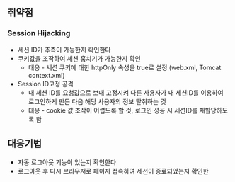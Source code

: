 ## 취약점
### Session Hijacking
* 세션 ID가 추측이 가능한지 확인한다
* 쿠키값을 조작하여 세션 훔치기가 가능한지 확인
	* 대응 - 세션 쿠키에 대한 httpOnly 속성을 true로 설정 (web.xml, Tomcat context.xml)
* Session ID고정 공격
	* 내 세션 ID를 요청값으로 보내 고정시켜 다른 사용자가 내 세션ID를 이용하여 로그인하게 만든 다음 해당 사용자의 정보 탈취하는 것
	* 대응 - cookie 값 조작이 어렵도록 할 것, 로그인 성공 시 세션ID를 재할당하도록 함

## 대응기법
* 자동 로그아웃 기능이 있는지 확인한다
* 로그아웃 후 다시 브라우저로 페이지 접속하여 세션이 종료되었는지 확인한